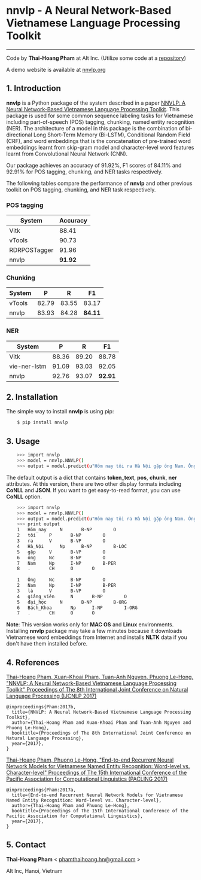 # nnvlp - A Neural Network-Based Vietnamese Language Processing Toolkit
-----------------------------------------------------------------
Code by **Thai-Hoang Pham** at Alt Inc. (Utilize some code at a [repository](https://github.com/XuezheMax/LasagneNLP))

A demo website is available at [nnvlp.org](http://nnvlp.org)

## 1. Introduction
**nnvlp** is a Python package of the system described in a paper [NNVLP: A Neural Network-Based Vietnamese 
Language Processing Toolkit](https://arxiv.org/abs/1708.07241).
This package is used for some common sequence labeling tasks for Vietnamese including part-of-speech (POS) tagging, 
chunking, named entity recognition (NER).
The architecture of a model in this package is the combination of bi-directional Long Short-Term Memory (Bi-LSTM), 
Conditional Random Field (CRF), and word embeddings that is the concatenation of pre-trained word embeddings learnt 
from skip-gram model and character-level word features learnt from Convolutional Neural Network (CNN).

Our package achieves an accuracy of 91.92%, F1 scores of 84.11% and 92.91% for POS tagging, chunking, and NER tasks 
respectively.

The following tables compare the performance of **nnvlp** and other previous toolkit on POS tagging, chunking, and NER 
task respectively.

### POS tagging

| System       | Accuracy |
|--------------|----------|
| Vitk         | 88.41    |
| vTools       | 90.73    |
| RDRPOSTagger | 91.96    |
| nnvlp        | **91.92**    |

### Chunking

| System | P     | R     | F1    |
|--------|-------|-------|-------|
| vTools | 82.79 | 83.55 | 83.17 |
| nnvlp  | 83.93 | 84.28 | **84.11** |

### NER

| System       | P     | R     | F1    |
|--------------|-------|-------|-------|
| Vitk         | 88.36 | 89.20 | 88.78 |
| vie-ner-lstm | 91.09 | 93.03 | 92.05 |
| nnvlp        | 92.76 | 93.07 | **92.91** |

## 2. Installation

The simple way to install **nnvlp** is using pip:

```sh
    $ pip install nnvlp
```
## 3. Usage

```sh
    >>> import nnvlp
    >>> model = nnvlp.NNVLP()
    >>> output = model.predict(u"Hôm nay tôi ra Hà Nội gặp ông Nam. Ông Nam là giảng viên đại học Bách Khoa.")
```

The default output is a dict that contains **token_text**, **pos**, **chunk**, **ner** attributes. At this version, 
there are two other display formats including **CoNLL** and **JSON**. If you want to get easy-to-read format, you can use 
**CoNLL** option.

```sh
    >>> import nnvlp
    >>> model = nnvlp.NNVLP()
    >>> output = model.predict(u"Hôm nay tôi ra Hà Nội gặp ông Nam. Ông Nam là giảng viên đại học Bách Khoa.", display_format="CoNLL")
    >>> print output
    1	Hôm_nay		N		B-NP		O
    2	tôi		P		B-NP		O
    3	ra		V		B-VP		O
    4	Hà_Nội		Np		B-NP		B-LOC
    5	gặp		V		B-VP		O
    6	ông		Nc		B-NP		O
    7	Nam		Np		I-NP		B-PER
    8	.		CH		O		O
    
    1	Ông		Nc		B-NP		O
    2	Nam		Np		I-NP		B-PER
    3	là		V		B-VP		O
    4	giảng_viên		N		B-NP		O
    5	đại_học		N		B-NP		B-ORG
    6	Bách_Khoa		Np		I-NP		I-ORG
    7	.		CH		O		O
```

**Note**: This version works only for **MAC OS** and **Linux** environments. Installing **nnvlp** package may take a few minutes 
because it downloads Vietnamese word embeddings from Internet and installs **NLTK** data if you don't have them installed before.

## 4. References

[Thai-Hoang Pham, Xuan-Khoai Pham, Tuan-Anh Nguyen, Phuong Le-Hong, "NNVLP: A Neural Network-Based Vietnamese Language 
Processing Toolkit" Proceedings of The 8th International Joint Conference on Natural Language Processing (IJCNLP 2017)](https://arxiv.org/abs/1708.07241)

```
@inproceedings{Pham:2017b,
  title={NNVLP: A Neural Network-Based Vietnamese Language Processing Toolkit},
  author={Thai-Hoang Pham and Xuan-Khoai Pham and Tuan-Anh Nguyen and Phuong Le-Hong},
  booktitle={Proceedings of The 8th International Joint Conference on Natural Language Processing},
  year={2017},
}
```

[Thai-Hoang Pham, Phuong Le-Hong, "End-to-end Recurrent Neural Network Models for Vietnamese Named Entity Recognition: 
Word-level vs. Character-level" Proceedings of The 15th International Conference of the Pacific Association for 
Computational Linguistics (PACLING 2017)](https://arxiv.org/abs/1705.04044)

```
@inproceedings{Pham:2017a,
  title={End-to-end Recurrent Neural Network Models for Vietnamese Named Entity Recognition: Word-level vs. Character-level},
  author={Thai-Hoang Pham and Phuong Le-Hong},
  booktitle={Proceedings of The 15th International Conference of the Pacific Association for Computational Linguistics},
  year={2017},
}
```

## 5. Contact

**Thai-Hoang Pham** < phamthaihoang.hn@gmail.com >

Alt Inc, Hanoi, Vietnam
